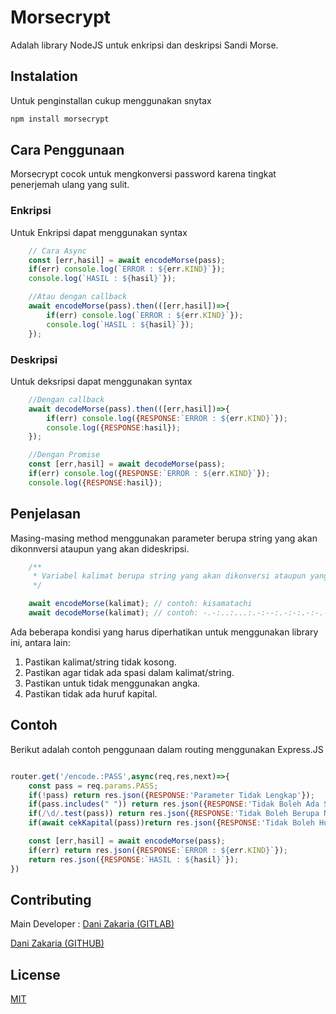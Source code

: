 # Morsecrypt

Adalah library NodeJS untuk enkripsi dan deskripsi Sandi Morse.

## Instalation

Untuk penginstallan cukup menggunakan snytax

```bash
npm install morsecrypt
```

## Cara Penggunaan

Morsecrypt cocok untuk mengkonversi password karena tingkat penerjemah ulang yang sulit.

### Enkripsi

Untuk Enkripsi dapat menggunakan syntax

```javascript
    // Cara Async 
    const [err,hasil] = await encodeMorse(pass);
    if(err) console.log(`ERROR : ${err.KIND}`});
    console.log(`HASIL : ${hasil}`});

    //Atau dengan callback
    await encodeMorse(pass).then(([err,hasil])=>{
        if(err) console.log(`ERROR : ${err.KIND}`});
        console.log(`HASIL : ${hasil}`});
    });
```

### Deskripsi

Untuk deksripsi dapat menggunakan syntax

```javascript
    //Dengan callback
    await decodeMorse(pass).then(([err,hasil])=>{
        if(err) console.log({RESPONSE:`ERROR : ${err.KIND}`});
        console.log({RESPONSE:hasil});
    });

    //Dengan Promise
    const [err,hasil] = await decodeMorse(pass);
    if(err) console.log({RESPONSE:`ERROR : ${err.KIND}`});
    console.log({RESPONSE:hasil});
```

## Penjelasan

Masing-masing method menggunakan parameter berupa string yang akan dikonnversi ataupun yang akan dideskripsi.

```javascript
    /**
     * Variabel kalimat berupa string yang akan dikonversi ataupun yang * akan dideskripsi
     */

    await encodeMorse(kalimat); // contoh: kisamatachi
    await decodeMorse(kalimat); // contoh: -.-:..:...:.-:--:.-:-:.-:-.-.:....:..:
```

Ada beberapa kondisi yang harus diperhatikan untuk menggunakan library ini, antara lain:

1. Pastikan kalimat/string tidak kosong.
2. Pastikan agar tidak ada spasi dalam kalimat/string.
3. Pastikan untuk tidak menggunakan angka.
4. Pastikan tidak ada huruf kapital.

## Contoh

Berikut adalah contoh penggunaan dalam routing menggunakan Express.JS

```javascript

router.get('/encode.:PASS',async(req,res,next)=>{
    const pass = req.params.PASS;
    if(!pass) return res.json({RESPONSE:'Parameter Tidak Lengkap'});
    if(pass.includes(" ")) return res.json({RESPONSE:'Tidak Boleh Ada Spasi'});
    if(/\d/.test(pass)) return res.json({RESPONSE:'Tidak Boleh Berupa Nomor'});
    if(await cekKapital(pass))return res.json({RESPONSE:'Tidak Boleh Huruf Kapital'});

    const [err,hasil] = await encodeMorse(pass);
    if(err) return res.json({RESPONSE:`ERROR : ${err.KIND}`});
    return res.json({RESPONSE:`HASIL : ${hasil}`});
})

```

## Contributing

Main Developer : [Dani Zakaria (GITLAB)](https://gitlab.com/DaniZakaria63)

[Dani Zakaria (GITHUB)](https://github.com/DaniZakaria63)

## License

[MIT](https://choosealicense.com/licenses/mit/)
